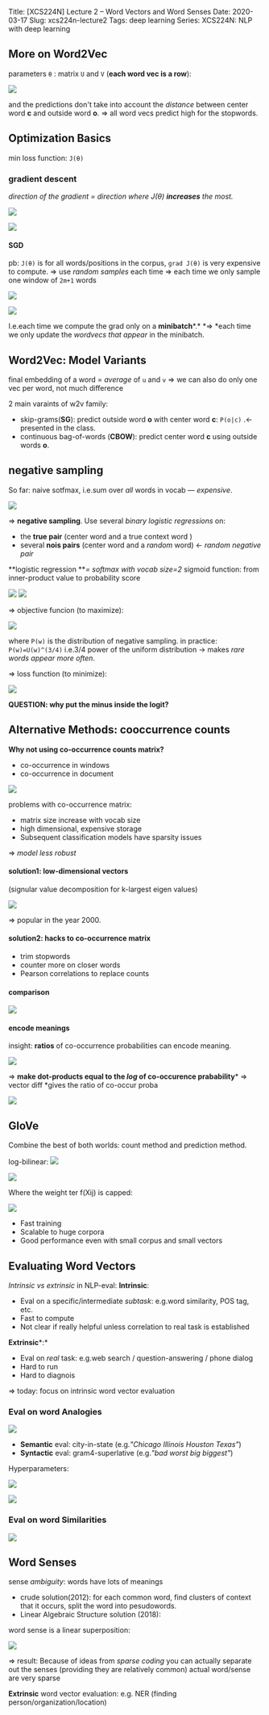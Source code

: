 Title: [XCS224N] Lecture 2 – Word Vectors and Word Senses
Date: 2020-03-17
Slug:  xcs224n-lecture2
Tags: deep learning
Series: XCS224N: NLP with deep learning

More on Word2Vec
----------------

parameters `θ` : matrix `U` and `V` (__each word vec is a row__):

![](../images/xcs224n-lecture2/pasted_image.png)

and the predictions don't take into account the *distance* between center word **c** and outside word **o**.
⇒ all word vecs predict high for the stopwords.

Optimization Basics
-------------------
min loss function: `J(θ)` 

### gradient descent

*direction of the gradient  = direction where J(θ) ***increases*** the most.*

![](../images/xcs224n-lecture2/pasted_image001.png)

![](../images/xcs224n-lecture2/pasted_image002.png)

#### SGD

pb: `J(θ)` is for all words/positions in the corpus, `grad J(θ)` is very expensive to compute.
⇒ use *random samples* each time 
⇒ each time we only sample one window of `2m+1` words

![](../images/xcs224n-lecture2/pasted_image003.png)

![](../images/xcs224n-lecture2/pasted_image004.png)

I.e.each time we compute the grad only on a **minibatch***.*
*⇒ *each time we only update the *wordvecs that appear* in the minibatch.

Word2Vec: Model Variants
------------------------
final embedding of a word = *average* of `u` and `v` 
⇒ we can also do only one vec per word, not much difference

2 main varaints of w2v family:

* skip-grams(**SG**): predict outside word **o** with center word **c**: `P(o|c)` .← presented in the class.
* continuous bag-of-words (**CBOW**): predict center word **c** using outside words **o**.

negative sampling
-----------------
So far: naive sotfmax, i.e.sum over *all* words in vocab — *expensive*.

![](../images/xcs224n-lecture2/pasted_image005.png)

⇒ **negative sampling**.
Use several *binary logistic regressions* on:

* the **true pair** (center word and a true context word )
* several **nois pairs** (center word and a *random* word) ← *random negative pair*

**logistic regression ***= softmax with vocab size=2*
sigmoid function: from inner-product value to probability score

![](../images/xcs224n-lecture2/pasted_image008.png) ![](../images/xcs224n-lecture2/pasted_image009.png)

⇒ objective funcion (to maximize):

![](../images/xcs224n-lecture2/pasted_image010.png)

where `P(w)` is the distribution of negative sampling.
in practice: `P(w)=U(w)^(3/4)` i.e.3/4 power of the uniform distribution → makes *rare words appear more often*.

⇒  loss function (to minimize):

![](../images/xcs224n-lecture2/pasted_image011.png)

__QUESTION: why put the minus inside the logit?__

Alternative Methods: cooccurrence counts
----------------------------------------

**Why not using co-occurrence counts matrix?**

* co-occurrence in windows
* co-occurrence in document

![](../images/xcs224n-lecture2/pasted_image012.png)

problems with co-occurrence matrix:

* matrix size increase with vocab size
* high dimensional, expensive storage
* Subsequent classification models have sparsity issues

⇒ *model less robust*

#### solution1: low-dimensional vectors

(signular value decomposition for k-largest eigen values)

![](../images/xcs224n-lecture2/pasted_image014.png)

⇒ popular in the year 2000.

#### solution2: hacks to co-occurrence matrix

* trim stopwords
* counter more on closer words
* Pearson correlations to replace counts

#### comparison

![](../images/xcs224n-lecture2/pasted_image015.png)

#### encode meanings

insight: **ratios** of co-occurrence probabilities can encode meaning.

![](../images/xcs224n-lecture2/pasted_image017.png)

⇒ **make dot-products equal to the ***log*** of co-occurence prabability*** ⇒ vector diff *gives the ratio of co-occur proba

![](../images/xcs224n-lecture2/pasted_image018.png)

GloVe
-----
Combine the best of both worlds: count method and prediction method.

log-bilinear: ![](../images/xcs224n-lecture2/pasted_image019.png)

![](../images/xcs224n-lecture2/pasted_image020.png)

Where the weight ter f(Xij) is capped:

![](../images/xcs224n-lecture2/pasted_image021.png)

* Fast training
* Scalable to huge corpora
* Good performance even with small corpus and small vectors

Evaluating Word Vectors
-----------------------
*Intrinsic vs extrinsic* in NLP-eval: 
**Intrinsic**:

* Eval on a specific/intermediate *subtask*: e.g.word similarity, POS tag, etc.
* Fast to compute
* Not clear if really helpful unless correlation to real task is established

**Extrinsic***:*

* Eval on *real* task: e.g.web search / question-answering / phone dialog
* Hard to run
* Hard to diagnois

⇒ today: focus on intrinsic word vector evaluation

### Eval on word Analogies

![](../images/xcs224n-lecture2/pasted_image022.png)

* **Semantic** eval: city-in-state  (e.g.*"Chicago Illinois Houston Texas"*)
* **Syntactic** eval: gram4-superlative (e.g.*"bad worst big biggest"*)

Hyperparameters:

![](../images/xcs224n-lecture2/pasted_image023.png)

![](../images/xcs224n-lecture2/pasted_image024.png)

### Eval on word Similarities

![](../images/xcs224n-lecture2/pasted_image025.png)

Word Senses
-----------
sense *ambiguity*: words have lots of meanings

* crude solution(2012): for each common word, find clusters of context that it occurs, split the word into pesudowords.
* Linear Algebraic Structure solution (2018):

word sense is a linear superposition:

![](../images/xcs224n-lecture2/pasted_image026.png)

⇒ result: Because of ideas from *sparse coding* you can actually separate out the senses (providing they are relatively common)
actual word/sense are very sparse 

**Extrinsic** word vector evaluation: e.g. NER (finding person/organization/location)
